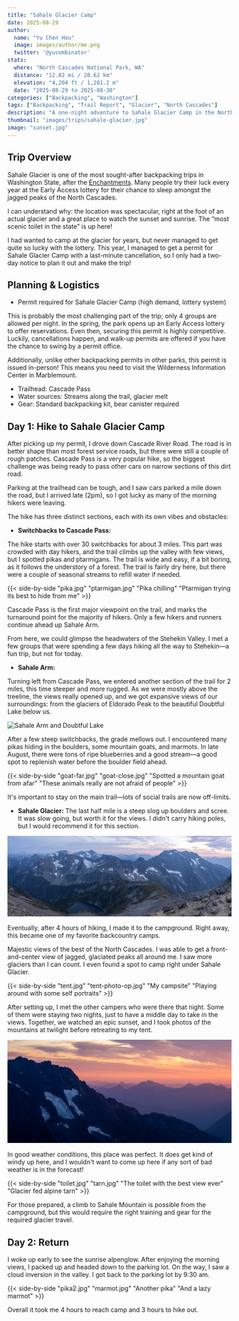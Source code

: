 ```yaml
---
title: "Sahale Glacier Camp"
date: 2025-08-29
author:
  name: "Yu Chen Hou"
  image: images/author/me.png
  twitter: '@yucombinator'
stats:
  where: "North Cascades National Park, WA"
  distance: "12.82 mi / 20.62 km"
  elevation: "4,204 ft / 1,281.2 m"
  date: "2025-08-29 to 2025-08-30"
categories: ["Backpacking", "Washington"]
tags: ["Backpacking", "Trail Report", "Glacier", "North Cascades"]
description: "A one-night adventure to Sahale Glacier Camp in the North Cascades."
thumbnail: "images/trips/sahale-glacier.jpg"
image: "sunset.jpg"
---
```


## Trip Overview

Sahale Glacier is one of the most sought-after backpacking trips in Washington State, after the [Enchantments](/blog/2022/08/enchantments-traverse/). Many people try their luck every year at the Early Access lottery for their chance to sleep amongst the jagged peaks of the North Cascades.

I can understand why: the location was spectacular, right at the foot of an actual glacier and a great place to watch the sunset and sunrise. The “most scenic toilet in the state” is up here! 

I had wanted to camp at the glacier for years, but never managed to get quite so lucky with the lottery. This year, I managed to get a permit for Sahale Glacier Camp with a last-minute cancellation, so I only had a two-day notice to plan it out and make the trip!

## Planning & Logistics

- Permit required for Sahale Glacier Camp (high demand, lottery system)

This is probably the most challenging part of the trip; only 4 groups are allowed per night. In the spring, the park opens up an Early Access lottery to offer reservations. Even then, securing this permit is highly competitive. Luckily, cancellations happen, and walk-up permits are offered if you have the chance to swing by a permit office.

Additionally, unlike other backpacking permits in other parks, this permit is issued in-person! This means you need to visit the Wilderness Information Center in Marblemount.

- Trailhead: Cascade Pass
- Water sources: Streams along the trail, glacier melt
- Gear: Standard backpacking kit, bear canister required

## Day 1: Hike to Sahale Glacier Camp

After picking up my permit, I drove down Cascade River Road. The road is in better shape than most forest service roads, but there were still a couple of rough patches. Cascade Pass is a very popular hike, so the biggest challenge was being ready to pass other cars on narrow sections of this dirt road.

Parking at the trailhead can be tough, and I saw cars parked a mile down the road, but I arrived late (2pm), so I got lucky as many of the morning hikers were leaving.

The hike has three distinct sections, each with its own vibes and obstacles:

- **Switchbacks to Cascade Pass:** 

The hike starts with over 30 switchbacks for about 3 miles. This part was crowded with day hikers, and the trail climbs up the valley with few views, but I spotted pikas and ptarmigans. The trail is wide and easy, if a bit boring, as it follows the understory of a forest. The trail is fairly dry here, but there were a couple of seasonal streams to refill water if needed.

{{< side-by-side "pika.jpg" "ptarmigan.jpg" "Pika chilling" "Ptarmigan trying its best to hide from me" >}}

Cascade Pass is the first major viewpoint on the trail, and marks the turnaround point for the majority of hikers. Only a few hikers and runners continue ahead up Sahale Arm.

From here, we could glimpse the headwaters of the Stehekin Valley. I met a few groups that were spending a few days hiking all the way to Stehekin—a fun trip, but not for today.

- **Sahale Arm:** 

Turning left from Cascade Pass, we entered another section of the trail for 2 miles, this time steeper and more rugged. As we were mostly above the treeline, the views really opened up, and we got expansive views of our surroundings: from the glaciers of Eldorado Peak to the beautiful Doubtful Lake below us.

![Sahale Arm and Doubtful Lake](sahale-arm.jpg "Sahale Arm and Doubtful Lake")

After a few steep switchbacks, the grade mellows out. I encountered many pikas hiding in the boulders, some mountain goats, and marmots. In late August, there were tons of ripe blueberries and a good stream—a good spot to replenish water before the boulder field ahead.

{{< side-by-side "goat-far.jpg" "goat-close.jpg" "Spotted a mountain goat from afar" "These animals really are not afraid of people" >}}

It's important to stay on the main trail—lots of social trails are now off-limits. 

- **Sahale Glacier:** The last half mile is a steep slog up boulders and scree. It was slow going, but worth it for the views. I didn't carry hiking poles, but I would recommend it for this section.

![Sunset photo of jagged mountains](camp-pano.jpg "Panorama from Sahale Glacier Camp")

Eventually, after 4 hours of hiking, I made it to the campground. Right away, this became one of my favorite backcountry camps. 

Majestic views of the best of the North Cascades. I was able to get a front-and-center view of jagged, glaciated peaks all around me. I saw more glaciers than I can count. I even found a spot to camp right under Sahale Glacier.

{{< side-by-side "tent.jpg" "tent-photo-op.jpg" "My campsite" "Playing around with some self portraits" >}}

After setting up, I met the other campers who were there that night. Some of them were staying two nights, just to have a middle day to take in the views. Together, we watched an epic sunset, and I took photos of the mountains at twilight before retreating to my tent.

![Orange sky and moutains during sunset](sunset.jpg "Sunset as seen from camp")

In good weather conditions, this place was perfect. It does get kind of windy up here, and I wouldn't want to come up here if any sort of bad weather is in the forecast!

{{< side-by-side "toilet.jpg" "tarn.jpg" "The toilet with the best view ever" "Glacier fed alpine tarn" >}}

For those prepared, a climb to Sahale Mountain is possible from the campground, but this would require the right training and gear for the required glacier travel.

## Day 2: Return

I woke up early to see the sunrise alpenglow. After enjoying the morning views, I packed up and headed down to the parking lot. On the way, I saw a cloud inversion in the valley. I got back to the parking lot by 9:30 am.


{{< side-by-side "pika2.jpg" "marmot.jpg" "Another pika" "And a lazy marmot" >}}

Overall it took me 4 hours to reach camp and 3 hours to hike out.
